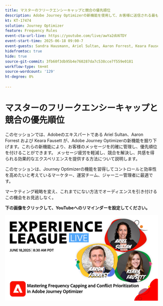 ```yaml
---
title: マスターのフリークエンシーキャップと競合の優先順位
description: Adobe Journey Optimizerの新機能を使用して、お客様に送信される最も重要なメッセージを管理および優先順位付けする方法を説明します。
kt: KT-17474
solution: Journey Optimizer
feature: Frequency Rules
event-cta-url-live: https://youtube.com/live/awYa2dU6TDY
event-start-time: 2025-06-18 09:00-7
event-guests: Sandra Hausmann, Ariel Sultan, Aaron Forrest, Keara Fausett
hidefromtoc: true
hide: true
source-git-commit: 3fb60f3db95b4e760287da7c538cce7f559e0181
workflow-type: tm+mt
source-wordcount: '129'
ht-degree: 0%

---
```


# マスターのフリークエンシーキャップと競合の優先順位

このセッションでは、Adobeのエキスパートである Ariel Sultan、Aaron Forrest および Keara Fausett が、Adobe Journey Optimizerの新機能を掘り下げます。これらの新機能により、お客様のメッセージを的確に管理し、優先順位を付けることができます。 メッセージ疲労を軽減し、競合を解決し、共感を得られる効果的なエクスペリエンスを提供する方法について説明します。

このセッションは、Journey Optimizerの機能を習得してコントロールと効率性を高めたいと考えているマーケター、運営チーム、ジャーニー管理者に最適です。

マーケティング戦略を変え、これまでにない方法でオーディエンスを引き付けるこの機会をお見逃しなく。

**下の画像をクリックして、YouTubeへのリマインダーを設定してください。**

[![ExL LIVE 2024 年 1 月 17 日 ](assets/exl-live-web-banner-20250618.png)](https://www.youtube.com/live/awYa2dU6TDY)
